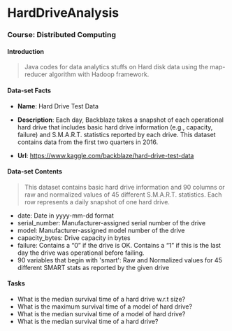 # HardDriveAnalysis

### Course: Distributed Computing

#### Introduction
> Java codes for data analytics stuffs on Hard disk data using the map-reducer algorithm with Hadoop framework.

#### Data-set Facts
 * <strong>Name</strong>: Hard Drive Test Data

 * <strong>Description</strong>: Each day, Backblaze takes a snapshot of each operational hard drive that includes basic hard drive information (e.g., capacity, failure) and S.M.A.R.T. statistics reported by each drive. This dataset contains data from the first two quarters in 2016.

 * <strong>Url</strong>: https://www.kaggle.com/backblaze/hard-drive-test-data

#### Data-set Contents
> This dataset contains basic hard drive information and 90 columns or raw and normalized values of 45 different S.M.A.R.T. statistics. Each row represents a daily snapshot of one hard drive.

+ date: Date in yyyy-mm-dd format
+ serial_number: Manufacturer-assigned serial number of the drive
+ model: Manufacturer-assigned model number of the drive
+ capacity_bytes: Drive capacity in bytes
+ failure: Contains a “0” if the drive is OK. Contains a “1” if
  this is the last day the drive was operational before failing.
+ 90 variables that begin with 'smart': Raw and Normalized values
  for 45 different SMART stats as reported by the given drive

#### Tasks
+ What is the median survival time of a hard drive w.r.t size?
+ What is the maximum survival time of a model of hard drive?
+ What is the median survival time of a model of hard drive?
+ What is the median survival time of a hard drive?

